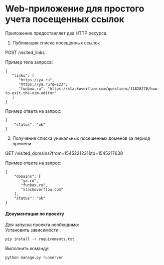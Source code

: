 # Web-приложение для простого учета посещенных ссылок
Приложение предоставляет два HTTP ресурса:  
1. Публикация списка посещенных ссылок

POST /visited_links 

Пример тела запроса:
```
{
   "links": [
      "https://ya.ru",
      "https://ya.ru?q=123",
      "funbox.ru", "https://stackoverflow.com/questions/11828270/how-to-exit-the-vim-editor"
   ] 
}
```
Пример ответа на запрос:
```
{
    "status": "ok"
}
```

2. Получение списка уникальных посещенных доменов за период времени

GET /visited_domains?from=1545221231&to=1545217638

Пример ответа на запрос:
```
{
    "domains": [
       "ya.ru", 
       "funbox.ru", 
       "stackoverflow.com"
    ],
    "status": "ok"
}
```
#### Документация по проекту
Для запуска проекта необходимо:  
Установить зависимости:
```
pip install -r requirements.txt
```
Выполнить команду:
```
python manage.py runserver
```
